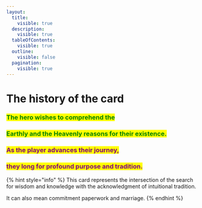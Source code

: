 ```yaml
---
layout:
  title:
    visible: true
  description:
    visible: true
  tableOfContents:
    visible: true
  outline:
    visible: false
  pagination:
    visible: true
---
```


# The history of the card



### <mark style="color:green;">The hero wishes to comprehend the</mark>&#x20;

### <mark style="color:green;">Earthly and the Heavenly reasons for their existence.</mark>



### <mark style="color:purple;">As the player advances their journey,</mark>&#x20;

### <mark style="color:purple;">they long for profound purpose and tradition.</mark>



{% hint style="info" %}
This card represents the intersection of the search for wisdom and knowledge with the acknowledgment of intuitional tradition.&#x20;

It can also mean commitment paperwork and marriage.
{% endhint %}

